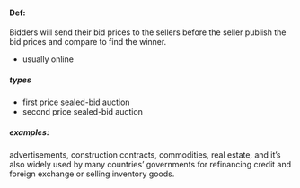 #### Def: 
Bidders will send their bid prices to the sellers before the seller publish the bid prices and compare to find the winner.
- usually online

##### types
- first price sealed-bid auction
- second price sealed-bid auction

##### examples:
advertisements, construction contracts, commodities, real estate, and it’s also widely used by many countries’ governments for refinancing credit and foreign exchange or selling inventory goods.
